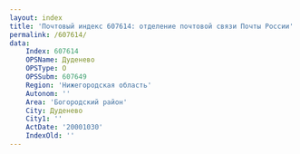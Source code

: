 ```yaml
---
layout: index
title: 'Почтовый индекс 607614: отделение почтовой связи Почты России'
permalink: /607614/
data:
    Index: 607614
    OPSName: Дуденево
    OPSType: О
    OPSSubm: 607649
    Region: 'Нижегородская область'
    Autonom: ''
    Area: 'Богородский район'
    City: Дуденево
    City1: ''
    ActDate: '20001030'
    IndexOld: ''
---
```

